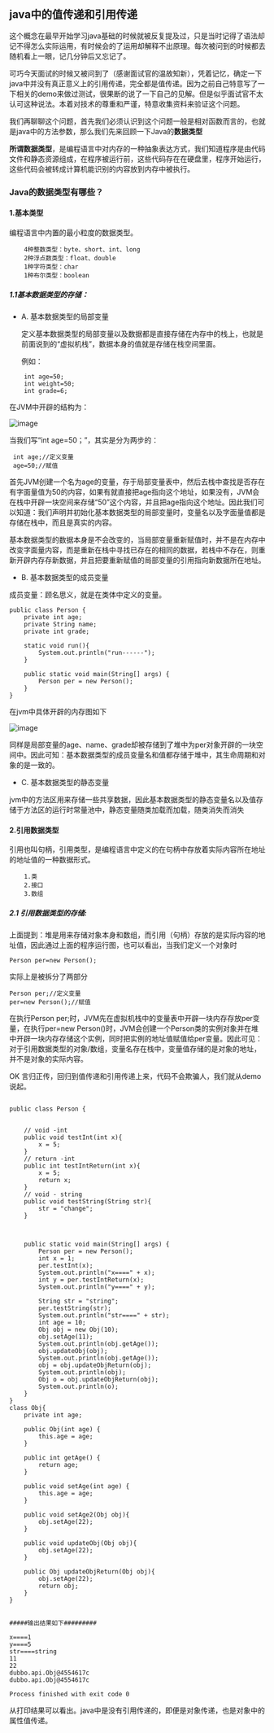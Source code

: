  java中的值传递和引用传递
---
这个概念在最早开始学习java基础的时候就被反复提及过，只是当时记得了语法却记不得怎么实际运用，有时候会的了运用却解释不出原理。每次被问到的时候都去随机看上一眼，记几分钟后又忘记了。

可巧今天面试的时候又被问到了（感谢面试官的温故知新），凭着记忆，确定一下java中并没有真正意义上的引用传递，完全都是值传递。因为之前自己特意写了一下相关的demo来做过测试，很果断的说了一下自己的见解。但是似乎面试官不太认可这种说法。本着对技术的尊重和严谨，特意收集资料来验证这个问题。

我们再聊聊这个问题，首先我们必须认识到这个问题一般是相对函数而言的，也就是java中的方法参数，那么我们先来回顾一下Java的**数据类型**

**所谓数据类型**，是编程语言中对内存的一种抽象表达方式，我们知道程序是由代码文件和静态资源组成，在程序被运行前，这些代码存在在硬盘里，程序开始运行，这些代码会被转成计算机能识别的内容放到内存中被执行。

### **Java的数据类型有哪些？**

####  1.基本类型 

编程语言中内置的最小粒度的数据类型。

```
    4种整数类型：byte、short、int、long
    2种浮点数类型：float、double
    1种字符类型：char
    1种布尔类型：boolean
```

##### 1.1基本数据类型的存储：
- A. 基本数据类型的局部变量

    定义基本数据类型的局部变量以及数据都是直接存储在内存中的栈上，也就是前面说到的“虚拟机栈”，数据本身的值就是存储在栈空间里面。 
    
    例如：

```
    int age=50;
    int weight=50;
    int grade=6;
```

在JVM中开辟的结构为：

![image](https://github.com/tianhuan168/Doc/raw/master/img/v1.png)
 

当我们写“int age=50；”，其实是分为两步的：

```
 int age;//定义变量
 age=50;//赋值
```
首先JVM创建一个名为age的变量，存于局部变量表中，然后去栈中查找是否存在有字面量值为50的内容，如果有就直接把age指向这个地址，如果没有，JVM会在栈中开辟一块空间来存储“50”这个内容，并且把age指向这个地址。因此我们可以知道：我们声明并初始化基本数据类型的局部变量时，变量名以及字面量值都是存储在栈中，而且是真实的内容。

基本数据类型的数据本身是不会改变的，当局部变量重新赋值时，并不是在内存中改变字面量内容，而是重新在栈中寻找已存在的相同的数据，若栈中不存在，则重新开辟内存存新数据，并且把要重新赋值的局部变量的引用指向新数据所在地址。


- B. 基本数据类型的成员变量
  
成员变量：顾名思义，就是在类体中定义的变量。 


```
public class Person {
	private int age;
	private String name;
	private int grade;

	static void run(){
		System.out.println("run------");
	}

	public static void main(String[] args) {
		Person per = new Person();
	}
}
```
在jvm中具体开辟的内存图如下

![image](https://github.com/tianhuan168/Doc/raw/master/img/v2.png)

同样是局部变量的age、name、grade却被存储到了堆中为per对象开辟的一块空间中。因此可知：基本数据类型的成员变量名和值都存储于堆中，其生命周期和对象的是一致的。


- C. 基本数据类型的静态变量

jvm中的方法区用来存储一些共享数据，因此基本数据类型的静态变量名以及值存储于方法区的运行时常量池中，静态变量随类加载而加载，随类消失而消失


#### 2.引用数据类型 

引用也叫句柄，引用类型，是编程语言中定义的在句柄中存放着实际内容所在地址的地址值的一种数据形式。
 

```
    1.类
    2.接口
    3.数组
```
##### 2.1 引用数据类型的存储:
上面提到：堆是用来存储对象本身和数组，而引用（句柄）存放的是实际内容的地址值，因此通过上面的程序运行图，也可以看出，当我们定义一个对象时

```
Person per=new Person();
```
实际上是被拆分了两部分

```
Person per;//定义变量
per=new Person();//赋值
```
在执行Person per;时，JVM先在虚拟机栈中的变量表中开辟一块内存存放per变量，在执行per=new Person()时，JVM会创建一个Person类的实例对象并在堆中开辟一块内存存储这个实例，同时把实例的地址值赋值给per变量。因此可见：对于引用数据类型的对象/数组，变量名存在栈中，变量值存储的是对象的地址，并不是对象的实际内容。

OK 言归正传，回归到值传递和引用传递上来，代码不会欺骗人，我们就从demo说起。



```
 
public class Person {
 

	// void -int
	public void testInt(int x){
		x = 5;
	}
	// return -int
	public int testIntReturn(int x){
		x = 5;
		return x;
	}
	// void - string
	public void testString(String str){
		str = "change";
	}



	public static void main(String[] args) {
		Person per = new Person();
		int x = 1;
		per.testInt(x);
		System.out.println("x====" + x);
		int y = per.testIntReturn(x);
		System.out.println("y====" + y);

		String str = "string";
		per.testString(str);
		System.out.println("str====" + str);
		int age = 10;
		Obj obj = new Obj(10);
		obj.setAge(11);
		System.out.println(obj.getAge());
		obj.updateObj(obj);
		System.out.println(obj.getAge());
		obj = obj.updateObjReturn(obj);
		System.out.println(obj);
		Obj o = obj.updateObjReturn(obj);
		System.out.println(o);
	}
}
class Obj{
	private int age;

	public Obj(int age) {
		this.age = age;
	}

	public int getAge() {
		return age;
	}

	public void setAge(int age) {
		this.age = age;
	}

	public void setAge2(Obj obj){
		obj.setAge(22);
	}

	public void updateObj(Obj obj){
		obj.setAge(22);
	}

	public Obj updateObjReturn(Obj obj){
		obj.setAge(22);
		return obj;
	}
}


#####输出结果如下#########

x====1
y====5
str====string
11
22
dubbo.api.Obj@4554617c
dubbo.api.Obj@4554617c

Process finished with exit code 0
```

从打印结果可以看出。java中是没有引用传递的，即便是对象传递，也是对象中的属性值传递。